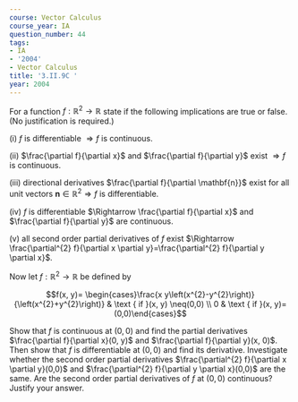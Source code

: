 ```yaml
---
course: Vector Calculus
course_year: IA
question_number: 44
tags:
- IA
- '2004'
- Vector Calculus
title: '3.II.9C '
year: 2004
---
```



For a function $f: \mathbb{R}^{2} \rightarrow \mathbb{R}$ state if the following implications are true or false. (No justification is required.)

(i) $f$ is differentiable $\Rightarrow f$ is continuous.

(ii) $\frac{\partial f}{\partial x}$ and $\frac{\partial f}{\partial y}$ exist $\Rightarrow f$ is continuous.

(iii) directional derivatives $\frac{\partial f}{\partial \mathbf{n}}$ exist for all unit vectors $\mathbf{n} \in \mathbb{R}^{2} \Rightarrow f$ is differentiable.

(iv) $f$ is differentiable $\Rightarrow \frac{\partial f}{\partial x}$ and $\frac{\partial f}{\partial y}$ are continuous.

(v) all second order partial derivatives of $f$ exist $\Rightarrow \frac{\partial^{2} f}{\partial x \partial y}=\frac{\partial^{2} f}{\partial y \partial x}$.

Now let $f: \mathbb{R}^{2} \rightarrow \mathbb{R}$ be defined by

$$f(x, y)= \begin{cases}\frac{x y\left(x^{2}-y^{2}\right)}{\left(x^{2}+y^{2}\right)} & \text { if }(x, y) \neq(0,0) \\ 0 & \text { if }(x, y)=(0,0)\end{cases}$$

Show that $f$ is continuous at $(0,0)$ and find the partial derivatives $\frac{\partial f}{\partial x}(0, y)$ and $\frac{\partial f}{\partial y}(x, 0)$. Then show that $f$ is differentiable at $(0,0)$ and find its derivative. Investigate whether the second order partial derivatives $\frac{\partial^{2} f}{\partial x \partial y}(0,0)$ and $\frac{\partial^{2} f}{\partial y \partial x}(0,0)$ are the same. Are the second order partial derivatives of $f$ at $(0,0)$ continuous? Justify your answer.
